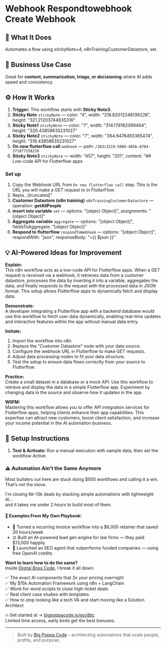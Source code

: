 # Webhook Respondtowebhook Create Webhook
## 🚀 What It Does
Automates a flow using stickyNote×4, n8nTrainingCustomerDatastore, set.

## 💼 Business Use Case
Great for **content, summarization, triage, or decisioning** where AI adds speed and consistency.

## ⚙️ How It Works
1. **Trigger:** This workflow starts with **Sticky Note3**.
2. **Sticky Note** `stickyNote` — color: "4", width: "218.82012248136226", height: "321.21203744835316"
3. **Sticky Note1** `stickyNote` — color: "7", width: "314.179182099464", height: "320.43858635231027"
4. **Sticky Note2** `stickyNote` — color: "7", width: "364.9476455365474", height: "318.43858635231027"
5. **On new flutterflow call** `webhook` — path: `/203c3219-5089-405b-8704-3718f7158220`
6. **Sticky Note3** `stickyNote` — width: "457", height: "201", content: "## Low-code API for Flutterflow apps
### Set up
1. Copy the Webhook URL from `On new flutterflow call` step. This is the URL you will make a GET request to in FlutterFlow.
2. Repla…[truncated]"
7. **Customer Datastore (n8n training)** `n8nTrainingCustomerDatastore` — operation: **getAllPeople**
8. **insert into variable** `set` — options: "[object Object]", assignments: "[object Object]"
9. **Aggregate variable** `aggregate` — options: "[object Object]", fieldsToAggregate: "[object Object]"
10. **Respond to flutterflow** `respondToWebhook` — options: "[object Object]", respondWith: "json", responseBody: "={{ $json }}"

## 💡 AI-Powered Ideas for Improvement
**Explain:**  
This n8n workflow acts as a low-code API for Flutterflow apps. When a GET request is received via a webhook, it retrieves data from a customer datastore, processes the data by inserting it into a variable, aggregates the data, and finally responds to the request with the processed data in JSON format. This setup allows Flutterflow apps to dynamically fetch and display data.

**Demonstrate:**  
A developer integrating a Flutterflow app with a backend database would use this workflow to fetch user data dynamically, enabling real-time updates and interactive features within the app without manual data entry.

**Imitate:**  
1. Import the workflow into n8n.
2. Replace the "Customer Datastore" node with your data source.
3. Configure the webhook URL in Flutterflow to make GET requests.
4. Adjust data processing nodes to fit your data structure.
5. Test the setup to ensure data flows correctly from your source to Flutterflow.

**Practice:**  
Create a small dataset in a database or a mock API. Use this workflow to retrieve and display the data in a simple Flutterflow app. Experiment by changing data in the source and observe how it updates in the app.

**WIIFM:**  
Mastering this workflow allows you to offer API integration services for Flutterflow apps, helping clients enhance their app capabilities. This expertise can attract new customers, boost client satisfaction, and increase your income potential in the AI automation business.

## 🔧 Setup Instructions
1. **Test & Activate:** Run a manual execution with sample data, then set the workflow Active.

### ⚠️ Automation Ain’t the Same Anymore

Most builders out here are stuck doing $500 workflows and calling it a win.  
That’s not the move.  

I'm closing $6k–$13k deals by stacking simple automations with lightweight AI...  
and it takes me under 2 hours to build most of them.

#### 🧠 Examples From My Own Playbook:
- 🔁 Turned a recurring invoice workflow into a $6,000 retainer that saved 20 hours/week  
- ⚖️ Built an AI-powered lead gen engine for law firms — they paid $13,000 happily  
- 🚀 Launched an SEO agent that outperforms funded companies — using free OpenAI credits  

**Want to learn how to do the same?**  
Inside [Digital Boss Code](https://bigpoppacode.io/go/dbc), I break it all down:

✅ The exact AI components that 3x your pricing overnight  
✅ My $15k Automation Framework using n8n + LangChain  
✅ Word-for-word scripts to close high-ticket deals  
✅ Real client case studies with templates  
✅ How to stop looking like a tech VA and start moving like a Solution Architect  

🔥 Get started at → [bigpoppacode.io/go/dbc](https://bigpoppacode.io/go/dbc)  
Limited time access, early birds get the best bonuses.

---
> Built by [Big Poppa Code](https://bigpoppacode.io) – architecting automations that scale people, profits, and purpose.
